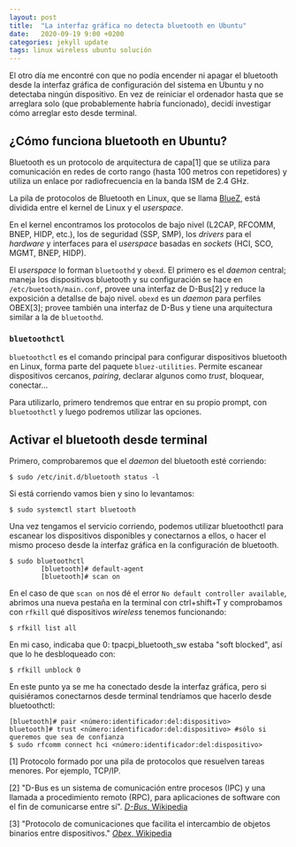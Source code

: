 ```yaml
---
layout: post
title:  "La interfaz gráfica no detecta bluetooth en Ubuntu"
date:   2020-09-19 9:00 +0200
categories: jekyll update
tags: linux wireless ubuntu solución
---
```


El otro día me encontré con que no podía encender ni apagar el bluetooth desde la interfaz gráfica de configuración del sistema en  Ubuntu y no detectaba ningún dispositivo. En vez de reiniciar el ordenador hasta que se arreglara solo (que probablemente habría funcionado), decidí investigar cómo arreglar esto desde terminal.

## ¿Cómo funciona bluetooth en Ubuntu?

Bluetooth es un protocolo de arquitectura de capa[1] que se utiliza para comunicación en redes de corto rango (hasta 100 metros con repetidores) y utiliza un enlace por radiofrecuencia en la banda ISM de 2.4 GHz. 

La pila de protocolos de Bluetooth en Linux, que se llama [BlueZ](http://www.bluez.org), está dividida entre el kernel de Linux y el _userspace_. 

En el kernel encontramos los protocolos de bajo nivel (L2CAP, RFCOMM, BNEP, HIDP, etc.), los de seguridad (SSP, SMP), los _drivers_ para el _hardware_ y interfaces para el _userspace_ basadas en _sockets_ (HCI, SCO, MGMT, BNEP, HIDP).

El _userspace_ lo forman `bluetoothd` y `obexd`. El primero es el _daemon_ central; maneja los dispositivos bluetooth y su configuración se hace en `/etc/buetooth/main.conf`, provee una interfaz de D-Bus[2] y reduce la exposición a detallse de bajo nivel. `obexd` es un _daemon_ para perfiles OBEX[3]; provee también una interfaz de D-Bus y tiene una arquitectura similar a la de `bluetoothd`.


### `bluetoothctl`

`bluetoothctl` es el comando principal para configurar dispositivos bluetooth en Linux, forma parte del paquete `bluez-utilities`. Permite escanear dispositivos cercanos, _pairing_, declarar algunos como _trust_, bloquear, conectar...

Para utilizarlo, primero tendremos que entrar en su propio prompt, con `bluetoothctl` y luego podremos utilizar las opciones. 


## Activar el bluetooth desde terminal

Primero, comprobaremos que el _daemon_ del bluetooth esté corriendo:

`$ sudo /etc/init.d/bluetooth status -l`


Si está corriendo vamos bien y sino lo levantamos:

`$ sudo systemctl start bluetooth`

Una vez tengamos el servicio corriendo, podemos utilizar bluetoothctl para escanear los dispositivos disponibles y conectarnos a ellos, o hacer el mismo proceso desde la interfaz gráfica en la configuración de bluetooth.

```
$ sudo bluetoothctl
		[bluetooth]# default-agent
		[bluetooth]# scan on
```
En el caso de que `scan on` nos dé el error `No default controller available`, abrimos una nueva pestaña en la terminal con ctrl+shift+T y comprobamos con `rfkill` qué dispositivos _wireless_ tenemos funcionando:

`$ rfkill list all`

En mi caso, indicaba que 0: tpacpi_bluetooth_sw estaba "soft blocked", así que lo he desbloqueado con:

`$ rfkill unblock 0`

En este punto ya se me ha conectado desde la interfaz gráfica, pero si quisiéramos conectarnos desde terminal tendríamos que hacerlo desde bluetoothctl:

```
[bluetooth]# pair <número:identificador:del:dispositivo>
bluetooth]# trust <número:identificador:del:dispositivo> #sólo si queremos que sea de confianza
$ sudo rfcomm connect hci <número:identificador:del:dispositivo>
```




[1] Protocolo formado por una pila de protocolos que resuelven tareas menores. Por ejemplo, TCP/IP.

[2] "D-Bus es un sistema de comunicación entre procesos (IPC) y una llamada a procedimiento remoto (RPC), para aplicaciones de software con el fin de comunicarse entre sí". [_D-Bus_, Wikipedia](https://es.wikipedia.org/wiki/D-Bus) 

[3] "Protocolo de comunicaciones que facilita el intercambio de objetos binarios entre dispositivos." [_Obex_, Wikipedia](https://es.wikipedia.org/wiki/Obex)





